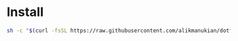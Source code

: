 # Install

```bash
sh -c "$(curl -fsSL https://raw.githubusercontent.com/alikmanukian/dotfiles/refs/heads/main/setup.sh)"
```

